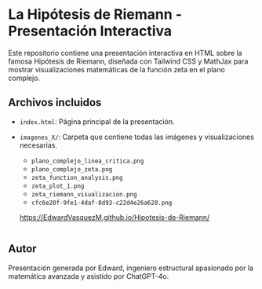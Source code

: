 # La Hipótesis de Riemann - Presentación Interactiva

Este repositorio contiene una presentación interactiva en HTML sobre la famosa Hipótesis de Riemann, diseñada con Tailwind CSS y MathJax para mostrar visualizaciones matemáticas de la función zeta en el plano complejo.

## Archivos incluidos

- `index.html`: Página principal de la presentación.
- `imagenes_X/`: Carpeta que contiene todas las imágenes y visualizaciones necesarias.
  - `plano_complejo_linea_critica.png`
  - `plano_complejo_zeta.png`
  - `zeta_function_analysis.png`
  - `zeta_plot_1.png`
  - `zeta_riemann_visualizacion.png`
  - `cfc6e20f-9fe1-4daf-8d93-c22d4e26a628.png`

   https://EdwardVasquezM.github.io/Hipotesis-de-Riemann/
   ```

## Autor

Presentación generada por Edward, ingeniero estructural apasionado por la matemática avanzada y asistido por ChatGPT-4o.
